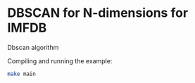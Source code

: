 # DBSCAN for N-dimensions for IMFDB

Dbscan algorithm 

Compiling and running the example:

```bash
make main
```
